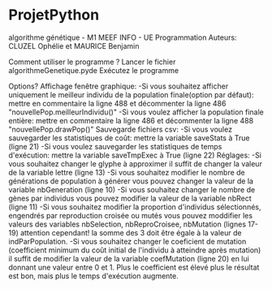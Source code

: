 # ProjetPython
algorithme génétique - M1 MEEF INFO - UE Programmation
Auteurs: CLUZEL Ophélie et MAURICE Benjamin

Comment utiliser le programme ?
Lancer le fichier algorithmeGenetique.pyde
Exécutez le programme

Options?
Affichage fenêtre graphique: 
-Si vous souhaitez afficher uniquement le meilleur individu de la population finale(option par défaut): mettre en commentaire la ligne 488 et décommenter la ligne 486 "nouvellePop.meilleurIndividu()"
-Si vous voulez afficher la population finale entière: mettre en commentaire la ligne 486 et décommenter la ligne 488 "nouvellePop.drawPop()"
Sauvegarde fichiers csv:
-Si vous voulez sauvegarder les statistiques de coût: mettre la variable saveStats à True (ligne 21)
-Si vous voulez sauvegarder les statistiques de temps d'exécution: mettre la variable saveTmpExec à True (ligne 22)
Réglages:
-Si vous souhaitez changer le glyphe à approximer il suffit de changer la valeur de la variable lettre (ligne 13)
-Si vous souhaitez modifier le nombre de générations de population à générer vous pouvez changer la valeur de la variable nbGeneration (ligne 10)
-Si vous souhaitez changer le nombre de gènes par individus vous pouvez modifier la valeur de la variable nbRect (ligne 11)
-Si vous souhaitez modifier la proportion d'individus sélectionnés, engendrés par reproduction croisée ou mutés vous pouvez moddifier les valeurs 
des variables nbSelection, nbReproCroisee, nbMutation (lignes 17-19) attention cependant! la somme des 3 doit être égale à la valeur de indParPopulation.
-Si vous souhaitez changer le coeficient de mutation (coefficient minimum du coût initial de l'individu à atteindre après mutation) il suffit de modifier
la valeur de la variable coefMutation (ligne 20) en lui donnant une valeur entre 0 et 1. Plus le coefficient est élevé plus le résultat est bon, 
mais plus le temps d'exécution augmente.

